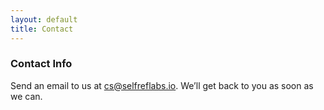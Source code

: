 ```yaml
---
layout: default
title: Contact
---
```


### Contact Info
Send an email to us at [cs@selfreflabs.io](mailto:cs@selfreflabs.io). We’ll get back to you as soon as we can.
